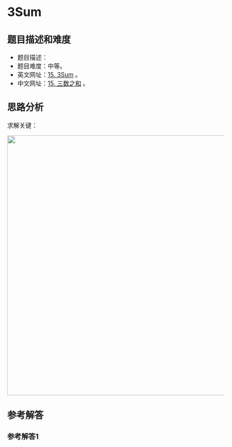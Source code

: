 # 3Sum

## 题目描述和难度
+ 题目描述：
+ 题目难度：中等。
+ 英文网址：[15. 3Sum](https://leetcode.com/problems/3sum/description/)  。
+ 中文网址：[15. 三数之和](https://leetcode-cn.com/problems/3sum/description/)  。
## 思路分析
求解关键：

<img src="https://liweiwei1419.github.io/images/leetcode-solution/" width="600">

## 参考解答
### 参考解答1

```java

```
